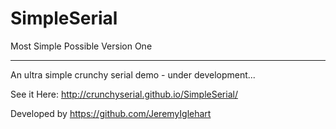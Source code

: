 # SimpleSerial
Most Simple Possible Version One

---

An ultra simple crunchy serial demo - under development...

See it Here: http://crunchyserial.github.io/SimpleSerial/

Developed by https://github.com/JeremyIglehart
